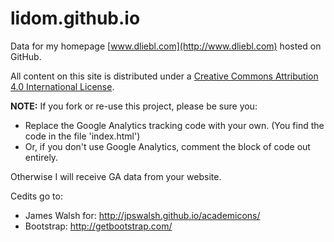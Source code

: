 lidom.github.io
========

Data for my homepage [www.dliebl.com](http://www.dliebl.com) hosted on GitHub.

All content on this site is distributed under a [Creative Commons Attribution 4.0 International License](http://creativecommons.org/licenses/by/4.0).

**NOTE:** If you fork or re-use this project, please be sure you:

* Replace the Google Analytics tracking code with your own. (You find the code in the file 'index.html') 
* Or, if you don't use Google Analytics, comment the block of code out entirely.

Otherwise I will receive GA data from your website.

Cedits go to:

* James Walsh for: http://jpswalsh.github.io/academicons/
* Bootstrap: http://getbootstrap.com/